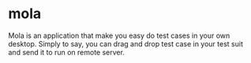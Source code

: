 # mola
Mola is an application that make you easy do test cases in your own desktop. Simply to say, you can drag and drop test case in your test suit and send it to run on remote server.
